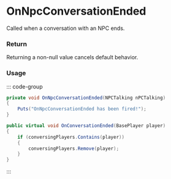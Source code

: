 # OnNpcConversationEnded
<Badge type="info" text="NPC"/>[<Badge type="danger" text="Carbon Compatible"/>](https://github.com/CarbonCommunity/Carbon)[<Badge type="warning" text="Oxide Compatible"/>](https://github.com/OxideMod/Oxide.Rust)
Called when a conversation with an NPC ends.

### Return
Returning a non-null value cancels default behavior.

### Usage
::: code-group
```csharp [Example]
private void OnNpcConversationEnded(NPCTalking nPCTalking)
{
	Puts("OnNpcConversationEnded has been fired!");
}
```
```csharp [Source — Assembly-CSharp @ NPCTalking]
public virtual void OnConversationEnded(BasePlayer player)
{
	if (conversingPlayers.Contains(player))
	{
		conversingPlayers.Remove(player);
	}
}

```
:::
